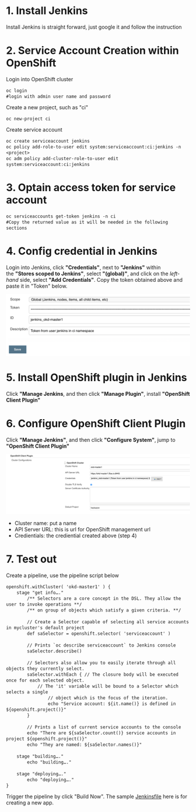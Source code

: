# 1. Install Jenkins
Install Jenkins is straight forward, just google it and follow the instruction

# 2. Service Account Creation within OpenShift
Login into OpenShift cluster

	oc login
	#login with admin user name and password

Create a new project, such as "ci"	
	
	oc new-project ci

Create service account

	oc create serviceaccount jenkins
	oc policy add-role-to-user edit system:serviceaccount:ci:jenkins -n <project>
	oc adm policy add-cluster-role-to-user edit system:serviceaccount:ci:jenkins

# 3. Optain access token for service account
	
	oc serviceaccounts get-token jenkins -n ci
	#Copy the returned value as it will be needed in the following sections

# 4. Config credential in Jenkins

Login into Jenkins, click **"Credentials"**, next to **"Jenkins"** within the **"Stores scoped to Jenkins"**, select **"(global)"**, and click on the *left-hand* side, select **"Add Credentials"**. Copy the token obtained above and paste it in "Token" below.

![](https://github.com/cjunwchen/jekins-okd311/blob/master/images/jenkins-okd311.png)
 
# 5. Install OpenShift plugin in Jenkins

Click **"Manage Jenkins**, and then click **"Manage Plugin"**, install **"OpenShift Client Plugin"**

# 6. Configure OpenShift Client Plugin

Click **"Manage Jenkins"**, and then click **"Configure System"**, jump to **"OpenShift Client Plugin"**

![](https://github.com/cjunwchen/jekins-okd311/blob/master/images/jenkins-okd-plugin.png)
- Cluster name: put a name
- API Server URL: this is url for OpenShift management url
- Credientials: the crediential created above (step 4)

# 7. Test out

Create a pipeline, use the pipeline script below

	openshift.withCluster( 'okd-master1' ) {
		stage "get info…."   
			/** Selectors are a core concept in the DSL. They allow the user to invoke operations **/
			/** on group of objects which satisfy a given criteria. **/
	
			// Create a Selector capable of selecting all service accounts in mycluster's default project
			def saSelector = openshift.selector( 'serviceaccount' )
			
			// Prints `oc describe serviceaccount` to Jenkins console
			saSelector.describe()
	
			// Selectors also allow you to easily iterate through all objects they currently select.
			saSelector.withEach { // The closure body will be executed once for each selected object.
				// The 'it' variable will be bound to a Selector which selects a single
        			// object which is the focus of the iteration.
        			echo "Service account: ${it.name()} is defined in ${openshift.project()}"
			}
	
			// Prints a list of current service accounts to the console
			echo "There are ${saSelector.count()} service accounts in project ${openshift.project()}"
			echo "They are named: ${saSelector.names()}"
		
		stage "building…."   
			echo "building…."
	   
		stage "deploying…."   
			echo "deploying…."
	}

Trigger the pipeline by click "Build Now". The sample [Jenkinsfile](https://github.com/cjunwchen/jekins-okd311/blob/master/Jenkinsfile) here is for creating a new app.







  

